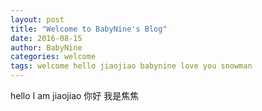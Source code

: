 ```yaml
---
layout: post
title: "Welcome to BabyNine's Blog"
date: 2016-08-15
author: BabyNine
categories: welcome
tags: welcome hello jiaojiao babynine love you snowman 
---
```

hello I am jiaojiao
你好 我是焦焦
